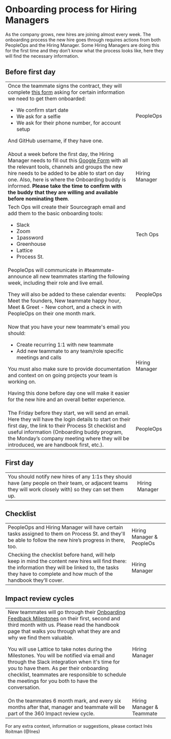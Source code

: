# Onboarding process for Hiring Managers

As the company grows, new hires are joining almost every week. The onboarding process the new hire goes through requires actions from both PeopleOps and the Hiring Manager. Some Hiring Managers are doing this for the first time and they don’t know what the process looks like, here they will find the necessary information.

## Before first day

<table>
  <tr>
   <td>Once the teammate signs the contract, they will complete <a href="https://docs.google.com/forms/d/e/1FAIpQLSfW4N-YNAoGo5LW0bBs5AM_2xLlwmEEY650qxuQlSMVoM0rtQ/viewform?usp=sf_link"> this form</a> asking for certain information we need to get them onboarded:
<p>
<ul>
<li> We confirm start date
<li> We ask for a selfie
<li> We ask for their phone number, for account setup
</ul>

And GitHub username, if they have one.

   </td>
   <td>PeopleOps
   </td>
  </tr>
  <tr>
   <td>About a week before the first day, the Hiring Manager needs to fill out this <a href="https://docs.google.com/forms/d/e/1FAIpQLSeQjfoLjAZUim7pVYw9joQCssXuVz2t2RlpjLadzmHrj15cwQ/viewform?usp=sf_link">Google Form</a> with all the relevant tools, channels and groups the new hire needs to be added to be able to start on day one. Also, here is where the Onboarding buddy is informed. <b>Please take the time to confirm with the buddy that they are willing and available before nominating them</b>.
   </td>
   <td>Hiring Manager
   </td>
  </tr>
   <tr>
   <td>Tech Ops will create their Sourcegraph email and add them to the basic onboarding tools:
<p>
<ul>
<li> Slack
<li> Zoom
<li> 1password
<li> Greenhouse
<li> Lattice
<li> Process St.
   </ul>
   </td>
   <td>Tech Ops
   </td>
  </tr>
  <tr>
   <td>PeopleOps will communicate in #teammate-announce all new teammates starting the following week, including their role and live email.
<p>
  <p>
They will also be added to these calendar events: Meet the founders, New teammate happy hour, Meet & Greet - New cohort, and a check in with PeopleOps on their one month mark.
   </td>
   <td>PeopleOps
   </td>
 
  <tr>
   <td>Now that you have your new teammate's email you should:
<p>
   <ul>
<li> Create recurring 1:1 with new teammate
<li> Add new teammate to any team/role specific meetings and calls
     </ul>
<p>
  You must also make sure to provide documentation and context on on going projects your team is working on.
  <p>
Having this done before day one will make it easier for the new hire and an overall better experience.
   </td>
   <td>Hiring Manager
   </td>
  </tr>
  <tr>
   <td>The Friday before they start, we will send an email. Here they will have the login details to start on their first day, the link to their Process St checklist and useful information (Onboarding buddy program, the Monday’s company meeting where they will be introduced, we are handbook first, etc.).
   </td>
   <td>PeopleOps
   </td>
  </tr>
</table>

## First day

<table>
  <tr>
   <td>You should notify new hires of any 1:1s they should have (any people on their team, or adjacent teams they will work closely with) so they can set them up.
   </td>
   <td>Hiring Manager
   </td>
  </tr>
</table>

## Checklist

<table>
  <tr>
   <td>PeopleOps and Hiring Manager will have certain tasks assigned to them on Process St. and they'll be able to follow the new hire’s progress in there, too.
   </td>
   <td>Hiring Manager & PeopleOs
   </td>
  </tr>
  <tr>
   <td>Checking the checklist before hand, will help keep in mind the content new hires will find there: the information they will be linked to, the tasks they have to complete and how much of the handbook they’ll cover.
   </td>
   <td>Hiring Manager
   </td>
  </tr>
</table>

## Impact review cycles

<table>
  <tr>
   <td>New teammates will go through their <a href="https://about.sourcegraph.com/handbook/people-ops/onboarding/onboarding-feedback-milestones"> Onboarding Feedback Milestones</a> on their first, second and third month with us. Please read the handbook page that walks you through what they are and why we find them valuable. 
     <p>
       You will use Lattice to take notes during the Milestones. You will be notified via email and through the Slack integration when it's time for you to have them. As per their onboarding checklist, teammates are responsible to schedule the meetings for you both to have the conversation. 
   </td>
   <td>Hiring Manager
   </td>
  </tr>
  <tr>
   <td>On the teammates 6 month mark, and every six months after that, manager and teammate will be part of the 360 Impact review cycle.
   </td>
   <td>Hiring Manager & Teammate
   </td>
  </tr>
</table>

For any extra context, information or suggestions, please contact Inés Roitman (@Ines)
